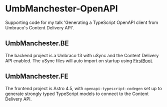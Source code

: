 # UmbManchester-OpenAPI
Supporting code for my talk 'Generating a TypeScript OpenAPI client from Umbraco's Content Delivery API'.

## UmbManchester.BE
The backend project is a Umbraco 13 with uSync and the Content Delivery API enabled. The uSync files will auto import on startup using [FirstBoot](https://github.com/KevinJump/uSync/issues/382).

## UmbManchester.FE
The frontend project is Astro 4.5, with `openapi-typescript-codegen` set up to generate strongly typed TypeScript models to connect to the Content Delivery API.